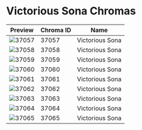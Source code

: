 # Victorious Sona Chromas



| Preview | Chroma ID | Name |
|---------|-----------|------|
| ![37057](https://raw.communitydragon.org/latest/plugins/rcp-be-lol-game-data/global/default/v1/champion-chroma-images/37/37057.png) | 37057 | Victorious Sona |
| ![37058](https://raw.communitydragon.org/latest/plugins/rcp-be-lol-game-data/global/default/v1/champion-chroma-images/37/37058.png) | 37058 | Victorious Sona |
| ![37059](https://raw.communitydragon.org/latest/plugins/rcp-be-lol-game-data/global/default/v1/champion-chroma-images/37/37059.png) | 37059 | Victorious Sona |
| ![37060](https://raw.communitydragon.org/latest/plugins/rcp-be-lol-game-data/global/default/v1/champion-chroma-images/37/37060.png) | 37060 | Victorious Sona |
| ![37061](https://raw.communitydragon.org/latest/plugins/rcp-be-lol-game-data/global/default/v1/champion-chroma-images/37/37061.png) | 37061 | Victorious Sona |
| ![37062](https://raw.communitydragon.org/latest/plugins/rcp-be-lol-game-data/global/default/v1/champion-chroma-images/37/37062.png) | 37062 | Victorious Sona |
| ![37063](https://raw.communitydragon.org/latest/plugins/rcp-be-lol-game-data/global/default/v1/champion-chroma-images/37/37063.png) | 37063 | Victorious Sona |
| ![37064](https://raw.communitydragon.org/latest/plugins/rcp-be-lol-game-data/global/default/v1/champion-chroma-images/37/37064.png) | 37064 | Victorious Sona |
| ![37065](https://raw.communitydragon.org/latest/plugins/rcp-be-lol-game-data/global/default/v1/champion-chroma-images/37/37065.png) | 37065 | Victorious Sona |